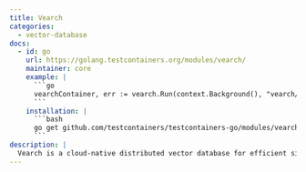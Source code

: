 ```yaml
---
title: Vearch
categories:
  - vector-database
docs:
  - id: go
    url: https://golang.testcontainers.org/modules/vearch/
    maintainer: core
    example: |
      ```go
      vearchContainer, err := vearch.Run(context.Background(), "vearch/vearch:3.5.1")
      ```
    installation: |
      ```bash
      go get github.com/testcontainers/testcontainers-go/modules/vearch
      ```
description: |
  Vearch is a cloud-native distributed vector database for efficient similarity search of embedding vectors in your AI applications.
---
```

